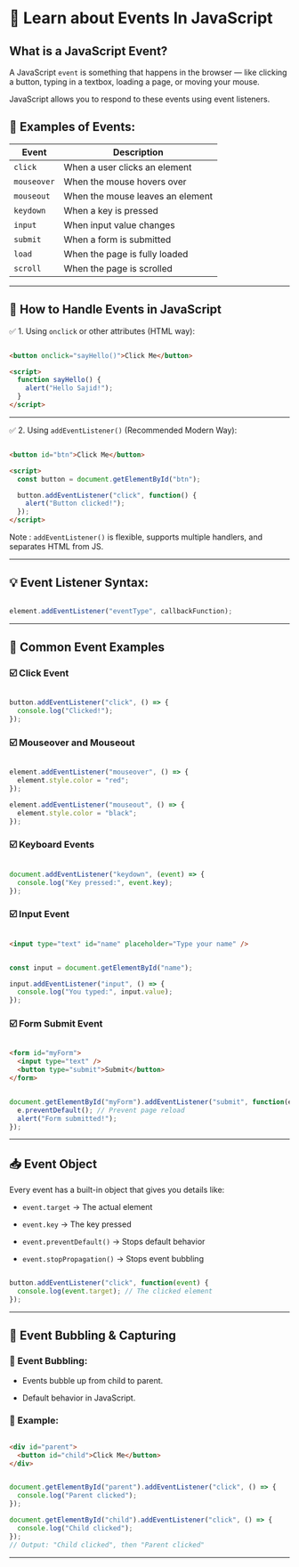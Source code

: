 # 🧠 Learn about Events In JavaScript

## What is a JavaScript Event?
A JavaScript `event` is something that happens in the browser — like clicking a button, typing in a textbox, loading a page, or moving your mouse.

JavaScript allows you to respond to these events using event listeners.

## 🎯 Examples of Events:

| Event       | Description                      |
| ----------- | -------------------------------- |
| `click`     | When a user clicks an element    |
| `mouseover` | When the mouse hovers over       |
| `mouseout`  | When the mouse leaves an element |
| `keydown`   | When a key is pressed            |
| `input`     | When input value changes         |
| `submit`    | When a form is submitted         |
| `load`      | When the page is fully loaded    |
| `scroll`    | When the page is scrolled        |

---

## 🔧 How to Handle Events in JavaScript

✅ 1. Using `onclick` or other attributes (HTML way):

```html 

<button onclick="sayHello()">Click Me</button>

<script>
  function sayHello() {
    alert("Hello Sajid!");
  }
</script>

```

---

✅ 2. Using `addEventListener()` (Recommended Modern Way):

```html 

<button id="btn">Click Me</button>

<script>
  const button = document.getElementById("btn");

  button.addEventListener("click", function() {
    alert("Button clicked!");
  });
</script>

```

Note : `addEventListener()` is flexible, supports multiple handlers, and separates HTML from JS.

---

## 💡 Event Listener Syntax:

```javascript 

element.addEventListener("eventType", callbackFunction);

```

---

## 🧪 Common Event Examples

### ☑️ Click Event

```javascript 

button.addEventListener("click", () => {
  console.log("Clicked!");
});

```

### ☑️ Mouseover and Mouseout

```javascript 

element.addEventListener("mouseover", () => {
  element.style.color = "red";
});

element.addEventListener("mouseout", () => {
  element.style.color = "black";
});

```

### ☑️ Keyboard Events

```javascript 

document.addEventListener("keydown", (event) => {
  console.log("Key pressed:", event.key);
});

```

### ☑️ Input Event

```html 

<input type="text" id="name" placeholder="Type your name" />

```

```javascript 

const input = document.getElementById("name");

input.addEventListener("input", () => {
  console.log("You typed:", input.value);
});

```

### ☑️ Form Submit Event

```html 

<form id="myForm">
  <input type="text" />
  <button type="submit">Submit</button>
</form>

```

```javascript 

document.getElementById("myForm").addEventListener("submit", function(e) {
  e.preventDefault(); // Prevent page reload
  alert("Form submitted!");
});

```

---

## 📥 Event Object

Every event has a built-in object that gives you details like:

- `event.target` → The actual element

- `event.key` → The key pressed

- `event.preventDefault()` → Stops default behavior

- `event.stopPropagation()` → Stops event bubbling


```javascript 

button.addEventListener("click", function(event) {
  console.log(event.target); // The clicked element
});

```

---


## 🔁 Event Bubbling & Capturing

### 🔹 Event Bubbling:

- Events bubble up from child to parent.

- Default behavior in JavaScript.

### 🔹 Example:

```html 

<div id="parent">
  <button id="child">Click Me</button>
</div>

```

```javascript 

document.getElementById("parent").addEventListener("click", () => {
  console.log("Parent clicked");
});

document.getElementById("child").addEventListener("click", () => {
  console.log("Child clicked");
});
// Output: "Child clicked", then "Parent clicked"

```

---
